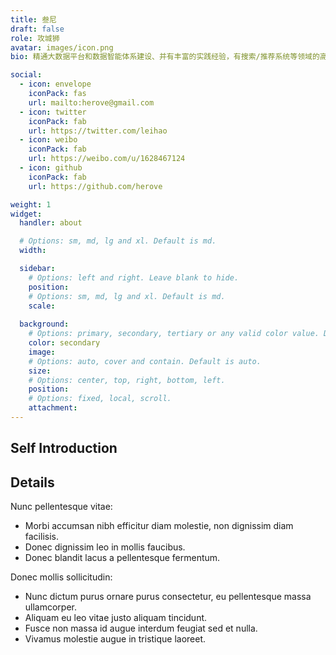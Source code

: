 ```yaml
---
title: 叁尼
draft: false
role: 攻城狮
avatar: images/icon.png
bio: 精通⼤数据平台和数据智能体系建设、并有丰富的实践经验，有搜索/推荐系统等领域的⾼并发架构设计和规划经验，⽬前主要研究⼤数据、云计算和⼈⼯智能等技术，以及探索相关技术应⽤在⼤健康、政务、⾦融保险等产业的融合创新和赋能升级。

social:
  - icon: envelope
    iconPack: fas
    url: mailto:herove@gmail.com
  - icon: twitter
    iconPack: fab
    url: https://twitter.com/leihao
  - icon: weibo
    iconPack: fab
    url: https://weibo.com/u/1628467124
  - icon: github
    iconPack: fab
    url: https://github.com/herove

weight: 1
widget:
  handler: about

  # Options: sm, md, lg and xl. Default is md.
  width:

  sidebar:
    # Options: left and right. Leave blank to hide.
    position:
    # Options: sm, md, lg and xl. Default is md.
    scale:
  
  background:
    # Options: primary, secondary, tertiary or any valid color value. Default is primary.
    color: secondary
    image:
    # Options: auto, cover and contain. Default is auto.
    size:
    # Options: center, top, right, bottom, left.
    position:
    # Options: fixed, local, scroll.
    attachment: 
---
```


## Self Introduction



## Details  

Nunc pellentesque vitae:
- Morbi accumsan nibh efficitur diam molestie, non dignissim diam facilisis.
- Donec dignissim leo in mollis faucibus.
- Donec blandit lacus a pellentesque fermentum.

Donec mollis sollicitudin:
- Nunc dictum purus ornare purus consectetur, eu pellentesque massa ullamcorper.
- Aliquam eu leo vitae justo aliquam tincidunt.
- Fusce non massa id augue interdum feugiat sed et nulla.
- Vivamus molestie augue in tristique laoreet.

